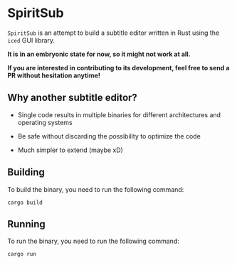 # SpiritSub

`SpiritSub` is an attempt to build a subtitle editor written in Rust using the `iced` GUI library.

**It is in an embryonic state for now, so it might not work at all.**

**If you are interested in contributing to its development, feel free to send a
PR without hesitation anytime!**

## Why another subtitle editor?

- Single code results in multiple binaries for different architectures and operating systems

- Be safe without discarding the possibility to optimize the code

- Much simpler to extend (maybe xD)

## Building

To build the binary, you need to run the following command:

```console
cargo build
```

## Running

To run the binary, you need to run the following command:

```console
cargo run
